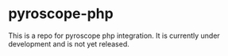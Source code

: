 # pyroscope-php

This is a repo for pyroscope php integration. It is currently under development and is not yet released.
